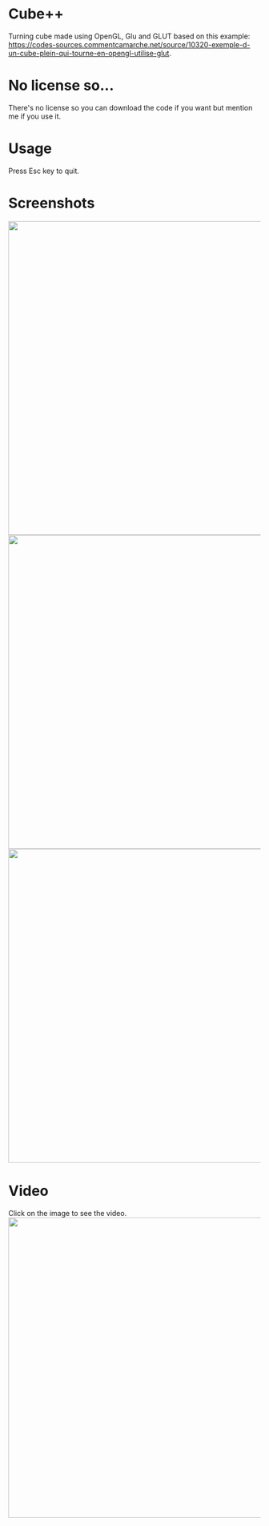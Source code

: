 # Cube++
Turning cube made using OpenGL, Glu and GLUT based on this example: https://codes-sources.commentcamarche.net/source/10320-exemple-d-un-cube-plein-qui-tourne-en-opengl-utilise-glut.

# No license so...
There's no license so you can download the code if you want but mention me if you use it.

# Usage
Press Esc key to quit.

# Screenshots
<img name="screenshot1" src="https://user-images.githubusercontent.com/71902913/111007864-1b363a00-8390-11eb-9ec5-69c6dc91d402.png" height="627px">
<img name="screenshot2" src="https://user-images.githubusercontent.com/71902913/111007866-1bced080-8390-11eb-8934-323dfb5359dd.png" height="627px">
<img name="screenshot3" src="https://user-images.githubusercontent.com/71902913/111007870-1bced080-8390-11eb-8a86-22d367d4ba3f.png" height="627px">

# Video
Click on the image to see the video.  
<a target="_blank" href="https://user-images.githubusercontent.com/71902913/111369965-ef6cca00-8697-11eb-92d2-4069a72b17c4.mp4">
  <img name="video" src="https://user-images.githubusercontent.com/71902913/111379428-6b204400-86a3-11eb-8696-e988bff50eaf.png" height="600px">
</a>
